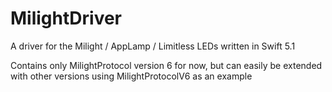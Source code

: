 # MilightDriver

A driver for the Milight / AppLamp / Limitless LEDs 
written in Swift 5.1

Contains only MilightProtocol version 6 for now,
but can easily be extended with other versions using MilightProtocolV6 as an example
